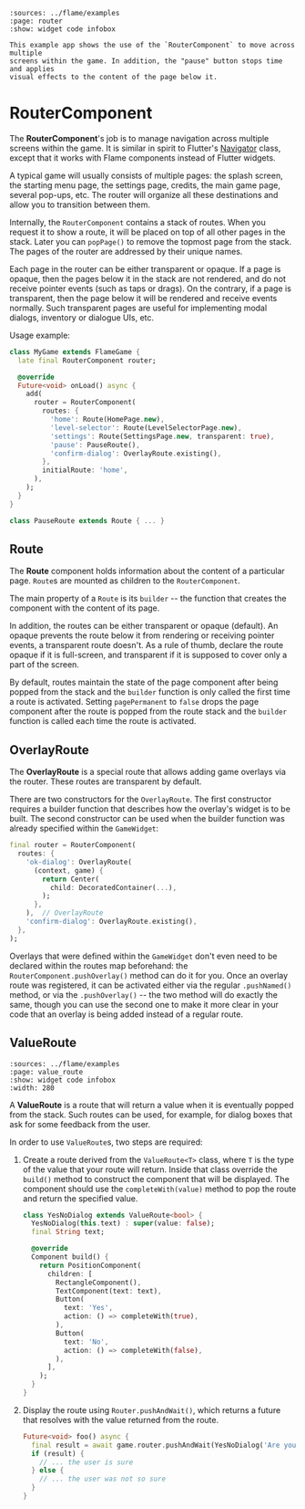 
```{flutter-app}
:sources: ../flame/examples
:page: router
:show: widget code infobox

This example app shows the use of the `RouterComponent` to move across multiple
screens within the game. In addition, the "pause" button stops time and applies
visual effects to the content of the page below it.
```


# RouterComponent

The **RouterComponent**'s job is to manage navigation across multiple screens within the game. It is
similar in spirit to Flutter's [Navigator][Flutter Navigator] class, except that it works with Flame
components instead of Flutter widgets.

A typical game will usually consists of multiple pages: the splash screen, the starting menu page,
the settings page, credits, the main game page, several pop-ups, etc. The router will organize
all these destinations and allow you to transition between them.

Internally, the `RouterComponent` contains a stack of routes. When you request it to show a route,
it will be placed on top of all other pages in the stack. Later you can `popPage()` to remove the
topmost page from the stack. The pages of the router are addressed by their unique names.

Each page in the router can be either transparent or opaque. If a page is opaque, then the pages
below it in the stack are not rendered, and do not receive pointer events (such as taps or drags).
On the contrary, if a page is transparent, then the page below it will be rendered and receive
events normally. Such transparent pages are useful for implementing modal dialogs, inventory or
dialogue UIs, etc.

Usage example:

```dart
class MyGame extends FlameGame {
  late final RouterComponent router;

  @override
  Future<void> onLoad() async {
    add(
      router = RouterComponent(
        routes: {
          'home': Route(HomePage.new),
          'level-selector': Route(LevelSelectorPage.new),
          'settings': Route(SettingsPage.new, transparent: true),
          'pause': PauseRoute(),
          'confirm-dialog': OverlayRoute.existing(),
        },
        initialRoute: 'home',
      ),
    );
  }
}

class PauseRoute extends Route { ... }
```

[Flutter Navigator]: https://api.flutter.dev/flutter/widgets/Navigator-class.html


## Route

The **Route** component holds information about the content of a particular page. `Route`s are
mounted as children to the `RouterComponent`.

The main property of a `Route` is its `builder` -- the function that creates the component with
the content of its page.

In addition, the routes can be either transparent or opaque (default). An opaque prevents the route
below it from rendering or receiving pointer events, a transparent route doesn't. As a rule of
thumb, declare the route opaque if it is full-screen, and transparent if it is supposed to cover
only a part of the screen.

By default, routes maintain the state of the page component after being popped from the stack
and the `builder` function is only called the first time a route is activated.  Setting
`pagePermanent` to `false` drops the page component after the route is popped from the route stack
and the `builder` function is called each time the route is activated.


## OverlayRoute

The **OverlayRoute** is a special route that allows adding game overlays via the router. These
routes are transparent by default.

There are two constructors for the `OverlayRoute`. The first constructor requires a builder function
that describes how the overlay's widget is to be built. The second constructor can be used when the
builder function was already specified within the `GameWidget`:

```dart
final router = RouterComponent(
  routes: {
    'ok-dialog': OverlayRoute(
      (context, game) {
        return Center(
          child: DecoratedContainer(...),
        );
      },
    ),  // OverlayRoute
    'confirm-dialog': OverlayRoute.existing(),
  },
);
```

Overlays that were defined within the `GameWidget` don't even need to be declared within the routes
map beforehand: the `RouterComponent.pushOverlay()` method can do it for you. Once an overlay route
was registered, it can be activated either via the regular `.pushNamed()` method, or via the
`.pushOverlay()` -- the two method will do exactly the same, though you can use the second one to
make it more clear in your code that an overlay is being added instead of a regular route.


## ValueRoute

```{flutter-app}
:sources: ../flame/examples
:page: value_route
:show: widget code infobox
:width: 280
```

A **ValueRoute** is a route that will return a value when it is eventually popped from the stack.
Such routes can be used, for example, for dialog boxes that ask for some feedback from the user.

In order to use `ValueRoute`s, two steps are required:

1. Create a route derived from the `ValueRoute<T>` class, where `T` is the type of the value that
   your route will return. Inside that class override the `build()` method to construct the
   component that will be displayed. The component should use the `completeWith(value)` method to
   pop the route and return the specified value.

   ```dart
   class YesNoDialog extends ValueRoute<bool> {
     YesNoDialog(this.text) : super(value: false);
     final String text;

     @override
     Component build() {
       return PositionComponent(
         children: [
           RectangleComponent(),
           TextComponent(text: text),
           Button(
             text: 'Yes',
             action: () => completeWith(true),
           ),
           Button(
             text: 'No',
             action: () => completeWith(false),
           ),
         ],
       );
     }
   }
   ```

2. Display the route using `Router.pushAndWait()`, which returns a future that resolves with the
   value returned from the route.

   ```dart
   Future<void> foo() async {
     final result = await game.router.pushAndWait(YesNoDialog('Are you sure?'));
     if (result) {
       // ... the user is sure
     } else {
       // ... the user was not so sure
     }
   }
   ```
